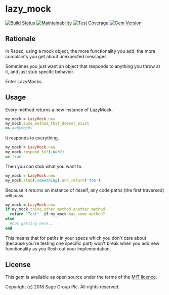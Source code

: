 # lazy_mock

[![Build Status](https://travis-ci.org/Sage/lazy_mock.svg?branch=master)](https://travis-ci.org/Sage/lazy_mock)
[![Maintainability](https://api.codeclimate.com/v1/badges/b2da5f67a0955fefba0f/maintainability)](https://codeclimate.com/github/Sage/lazy_mock/maintainability)
[![Test Coverage](https://api.codeclimate.com/v1/badges/b2da5f67a0955fefba0f/test_coverage)](https://codeclimate.com/github/Sage/lazy_mock/test_coverage)
[![Gem Version](https://badge.fury.io/rb/lazy_mock.svg)](https://badge.fury.io/rb/lazy_mock)

## Rationale

In Rspec, using a mock object, the more functionality you add, the more complaints you get about unexpected messages.

Sometimes you just want an object that responds to anything you throw at it, and just stub specifc behavior.

Enter LazyMocks.

## Usage

Every method returns a new instance of LazyMock.

```ruby
my_mock = LazyMock.new
my_mock.some_method_that_doesnt_exist
=> #<MyMock>
```

It responds to everything.

```ruby
my_mock = LazyMock.new
my_mock.respond_to?(:huh?)
=> true
```

Then you can stub what you want to.

```ruby
my_mock = LazyMock.new
my_mock.stub(:something).and_return('foo')
```

Because it returns an instance of iteself, any code paths (the first traversed) will pass:

```ruby
my_mock = LazyMock.new
if my_mock.thing.other_method.another_method
  return "Test"  if my_mock.has_some_method?
else
  #not getting here..
end
```

This means that for paths in your specs which you don't care about (because you're testing one specific part) won't break when you add new functionality as you flesh out your implementation.

## License

This gem is available as open source under the terms of the
[MIT licence](LICENSE).

Copyright (c) 2018 Sage Group Plc. All rights reserved.
